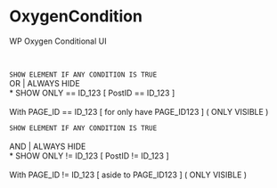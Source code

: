 # OxygenCondition
WP Oxygen Conditional UI

<br />

``` SHOW ELEMENT IF ANY CONDITION IS TRUE ``` 
<br /> OR | ALWAYS HIDE
<br /> * SHOW ONLY == ID_123 [ PostID == ID_123 ]
<br />
<br /> With PAGE_ID == ID_123 [ for only have PAGE_ID123 ] ( ONLY VISIBLE )
<br />

 ``` SHOW ELEMENT IF ANY CONDITION IS TRUE ```  
<br /> AND | ALWAYS HIDE
<br /> * SHOW ONLY != ID_123 [ PostID != ID_123 ]
<br />
<br /> With PAGE_ID != ID_123 [ aside to PAGE_ID123 ] ( ONLY VISIBLE )
